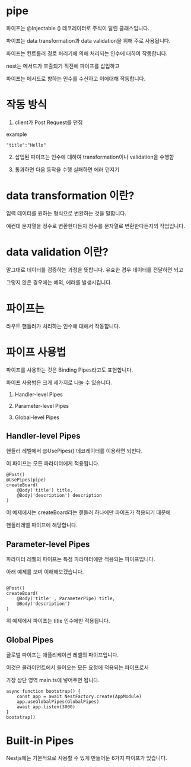 # pipe

파이프는 @Injectable () 데코레이터로 주석이 달린 클래스입니다.

파이프는 data transformation과 data validation을 위해 주로 사용됩니다.

파이프는 컨트롤러 경로 처리기에 의해 처리되는 인수에 대하여 작동합니다.

nest는 메서드가 호출되기 직전에 파이프를 삽입하고

파이프는 메서드로 향하는 인수를 수신하고 이에대해 작동합니다.

# 작동 방식

1. client가 Post Request를 던짐

example

```tsx
"title":"Hello"
```

2. 삽입된 파이프는 인수에 대하여 transformation이나 validation을 수행함

3. 통과하면 다음 동작을 수행 실패하면 에러 던지기

# data transformation 이란?

입력 데이터를 원하는 형식으로 변환하는 것을 말합니다.

예컨대 문자열을 정수로 변환한다든지 정수를 문자열로 변환한다든지의 작업입니다.

# data validation 이란?

말그대로 데이터를 검증하는 과정을 뜻합니다. 유효한 경우 데이터를 전달하면 되고

그렇지 않은 경우에는 예외, 에러를 발생시킵니다.

# 파이프는

라우트 핸들러가 처리하는 인수에 대해서 작동합니다.

# 파이프 사용법

파이프를 사용하는 것은 Binding Pipes라고도 표현합니다.

파이프 사용법은 크게 세가지로 나눌 수 있습니다.

1. Handler-level Pipes

2. Parameter-level Pipes

3. Global-level Pipes



## Handler-level Pipes

핸들러 레벨에서 @UsePipes() 데코레이터를 이용하면 되빈다.

이 파이프는 모든 파라미터에게 적용됩니다.

```tsx
@Post()
@UsePipes(pipe)
createBoard(
    @Body('title') title,
    @Body('description') description
)

```

이 예제에서는 createBoard라는 핸들러 하나에만 파이프가 적용되기 때문에

핸들러레벨 파이프에 해당합니다.


## Parameter-level Pipes

파라미터 레벨의 파이프는 특정 파라미터에만 적용되는 파이프입니다.

아래 예제를 보며 이해해보겠습니다.

```tsx

@Post()
createBoard(
    @Body('title' , ParameterPipe) title,
    @Body('description')
)

```

위 예제에서 파이프는 title 인수에만 적용됩니다.


## Global Pipes

글로벌 파이프는 애플리케이션 레벨의 파이프입니다.

이것은 클라이언트에서 들어오는 모든 요청에 적용되는 파이프로서

가장 상단 영역 main.ts에 넣어주면 됩니다.

```tsx
async function bootstrap() {
    const app = await NestFactory.create(AppModule)
    app.useGlobalPipes(GlobalPipes)
    await app.listen(3000)
}
bootstrap()
```


# Built-in Pipes

Nestjs에는 기본적으로 사용할 수 있게 만들어둔 6가지 파이프가 있습니다.


